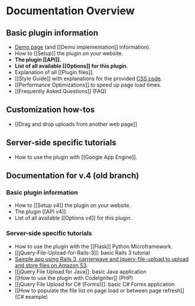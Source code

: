 # Documentation Overview

## Basic plugin information
* [Demo page](http://aquantum-demo.appspot.com/file-upload) (and [[Demo implementation]] information).
* How to [[Setup]] the plugin on your website.
* **The plugin [[API]].**
* **List of all available [[Options]] for this plugin.**
* Explanation of all [[Plugin files]].
* [[Style Guide]] with explanations for the provided [CSS code](https://github.com/blueimp/jQuery-File-Upload/blob/master/jquery.fileupload-ui.css).
* [[Performance Optimizations]] to speed up page load times.
* [[Frequently Asked Questions]] (FAQ)

## Customization how-tos
* [[Drag and drop uploads from another web page]]

## Server-side specific tutorials
* How to use the plugin with [[Google App Engine]].

## Documentation for v.4 (old branch)

### Basic plugin information
* How to [[Setup v4]] the plugin on your website.
* The plugin [[API v4]].
* List of all available [[Options v4]] for this plugin.

### Server-side specific tutorials
* How to use the plugin with the [[Flask]] Python Microframework.
* [[jQuery-File-Upload-for-Rails-3]]: basic Rails 3 tutorial
* [Sample app using Rails 3, carrierwave and jquery-file-upload to upload and store files on Amazon S3](https://github.com/yortz/carrierwave_jquery_file_upload).
* [[jQuery File Upload for Java]]: basic Java application
* [[How to use the plugin with CodeIgniter]] (PHP)
* [[jQuery File Upload for C# (Forms)]]: basic C# Forms application
* [[How to populate the file list on page load or between page refresh]] (C# example)
